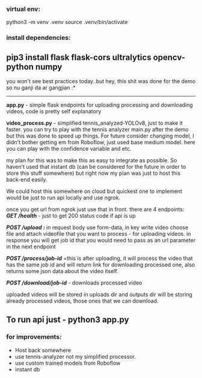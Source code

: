 ### virtual env:

python3 -m venv .venv
source .venv/bin/activate

### install dependencies:
pip3 install flask flask-cors ultralytics opencv-python numpy
---

you won't see best practices today..but hey, this shit was done for the demo so nu ganji da ar gangjian :*

---

**app.py** - simple flask endpoints for uploading processing and downloading videos, code is pretty self explanatory

**video_process.py** - simplified tennis_analyzed-YOLOv8, just to make it faster. you can try to play with the tennis analyzer main.py after the demo but this was done to speed up things. For future consider changing model, I didn't bother getting em from Roboflow, just used base medium model. here you can play with the confidence variable and etc.

my plan for this was to make this as easy to integrate as possible.
So haven't used that instant db (can be considered for the future in order to store this stuff somewhere) but right now my plan was just to host this back-end easily.

We could host this somewhere on cloud but quickest one to implement would be just to run api locally and use ngrok.

once you get url from ngrok just use that in front.
there are 4 endpoints:
**_GET /health_** - just to get 200 status code if api is up

_**POST /upload :**_ in request body use form-data, in key write video choose file and attach videofile that you want to process - for uploading videos. in response you will get job id that you would need to pass as an url parameter in the next endpoint

**_POST /process/job-id_** =this is after uploading, it will process the video that has the same job id and will return link for downloading processed one, also returns some json data about the video itself.

**_POST /download/job-id_** - downloads processed video

uploaded videos will be stored in uploads dir and outputs dir will be storing already processed videos, those ones that we can download.

## To run api just - python3 app.py

### for improvements:
* Host back somewhere
* use tennis-analyzer not my simplified processor.
* use custom trained models from Roboflow
* instant db
